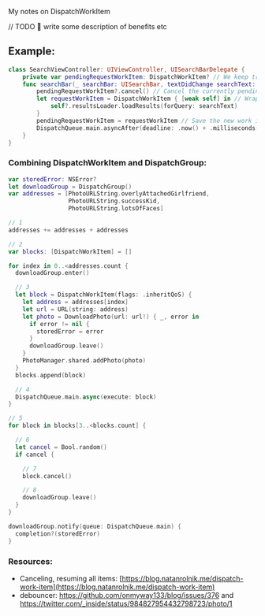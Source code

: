 My notes on DispatchWorkItem<!--more-->

// TODO 🏀 write some description of benefits etc

## Example:
```swift
class SearchViewController: UIViewController, UISearchBarDelegate {
    private var pendingRequestWorkItem: DispatchWorkItem? // We keep track of the pending work item as a property
    func searchBar(_ searchBar: UISearchBar, textDidChange searchText: String) {
        pendingRequestWorkItem?.cancel() // Cancel the currently pending item
        let requestWorkItem = DispatchWorkItem { [weak self] in // Wrap our request in a work item
            self?.resultsLoader.loadResults(forQuery: searchText)
        }
        pendingRequestWorkItem = requestWorkItem // Save the new work item and execute it after 250 ms
        DispatchQueue.main.asyncAfter(deadline: .now() + .milliseconds(250), execute: requestWorkItem)
    }
}
```

### Combining DispatchWorkItem and DispatchGroup:
```swift
var storedError: NSError?
let downloadGroup = DispatchGroup()
var addresses = [PhotoURLString.overlyAttachedGirlfriend,
                 PhotoURLString.successKid,
                 PhotoURLString.lotsOfFaces]

// 1
addresses += addresses + addresses

// 2
var blocks: [DispatchWorkItem] = []

for index in 0..<addresses.count {
  downloadGroup.enter()

  // 3
  let block = DispatchWorkItem(flags: .inheritQoS) {
    let address = addresses[index]
    let url = URL(string: address)
    let photo = DownloadPhoto(url: url!) { _, error in
      if error != nil {
        storedError = error
      }
      downloadGroup.leave()
    }
    PhotoManager.shared.addPhoto(photo)
  }
  blocks.append(block)

  // 4
  DispatchQueue.main.async(execute: block)
}

// 5
for block in blocks[3..<blocks.count] {

  // 6
  let cancel = Bool.random()
  if cancel {

    // 7
    block.cancel()

    // 8
    downloadGroup.leave()
  }
}

downloadGroup.notify(queue: DispatchQueue.main) {
  completion?(storedError)
}
```

### Resources:
- Canceling, resuming all items: [https://blog.natanrolnik.me/dispatch-work-item](https://blog.natanrolnik.me/dispatch-work-item)
- debouncer: https://github.com/onmyway133/blog/issues/376 and https://twitter.com/_inside/status/984827954432798723/photo/1

